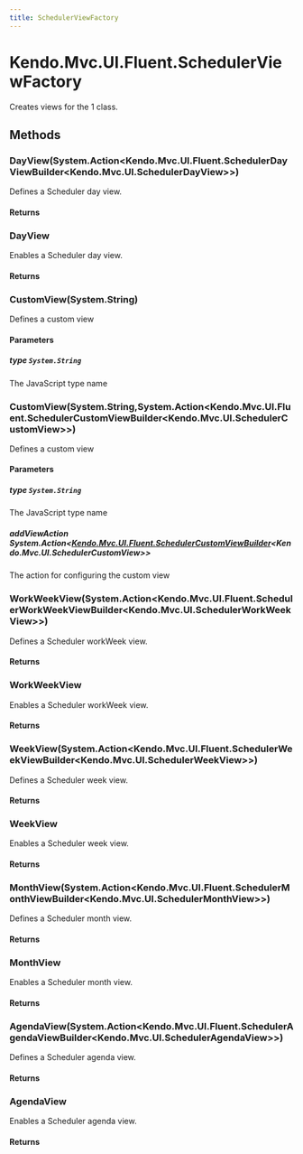 ```yaml
---
title: SchedulerViewFactory
---
```


# Kendo.Mvc.UI.Fluent.SchedulerViewFactory
Creates views for the 1 class.




## Methods


### DayView(System.Action\<Kendo.Mvc.UI.Fluent.SchedulerDayViewBuilder\<Kendo.Mvc.UI.SchedulerDayView\>\>)
Defines a Scheduler day view.



#### Returns




### DayView
Enables a Scheduler day view.



#### Returns




### CustomView(System.String)
Defines a custom view


#### Parameters

##### type `System.String`
The JavaScript type name





### CustomView(System.String,System.Action\<Kendo.Mvc.UI.Fluent.SchedulerCustomViewBuilder\<Kendo.Mvc.UI.SchedulerCustomView\>\>)
Defines a custom view


#### Parameters

##### type `System.String`
The JavaScript type name

##### addViewAction System.Action<[Kendo.Mvc.UI.Fluent.SchedulerCustomViewBuilder](/api/wrappers/aspnet-mvc/Kendo.Mvc.UI.Fluent/SchedulerCustomViewBuilder)<Kendo.Mvc.UI.SchedulerCustomView>>
The action for configuring the custom view





### WorkWeekView(System.Action\<Kendo.Mvc.UI.Fluent.SchedulerWorkWeekViewBuilder\<Kendo.Mvc.UI.SchedulerWorkWeekView\>\>)
Defines a Scheduler workWeek view.



#### Returns




### WorkWeekView
Enables a Scheduler workWeek view.



#### Returns




### WeekView(System.Action\<Kendo.Mvc.UI.Fluent.SchedulerWeekViewBuilder\<Kendo.Mvc.UI.SchedulerWeekView\>\>)
Defines a Scheduler week view.



#### Returns




### WeekView
Enables a Scheduler week view.



#### Returns




### MonthView(System.Action\<Kendo.Mvc.UI.Fluent.SchedulerMonthViewBuilder\<Kendo.Mvc.UI.SchedulerMonthView\>\>)
Defines a Scheduler month view.



#### Returns




### MonthView
Enables a Scheduler month view.



#### Returns




### AgendaView(System.Action\<Kendo.Mvc.UI.Fluent.SchedulerAgendaViewBuilder\<Kendo.Mvc.UI.SchedulerAgendaView\>\>)
Defines a Scheduler agenda view.



#### Returns




### AgendaView
Enables a Scheduler agenda view.



#### Returns





